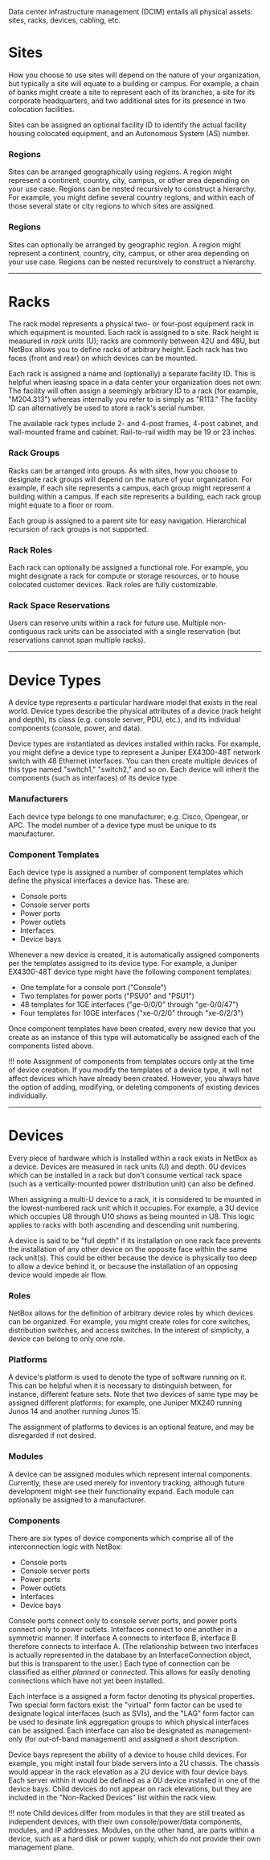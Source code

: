 Data center infrastructure management (DCIM) entails all physical assets: sites, racks, devices, cabling, etc.

# Sites

How you choose to use sites will depend on the nature of your organization, but typically a site will equate to a building or campus. For example, a chain of banks might create a site to represent each of its branches, a site for its corporate headquarters, and two additional sites for its presence in two colocation facilities.

Sites can be assigned an optional facility ID to identify the actual facility housing colocated equipment, and an Autonomous System (AS) number.

### Regions

Sites can be arranged geographically using regions. A region might represent a continent, country, city, campus, or other area depending on your use case. Regions can be nested recursively to construct a hierarchy. For example, you might define several country regions, and within each of those several state or city regions to which sites are assigned.

### Regions

Sites can optionally be arranged by geographic region. A region might represent a continent, country, city, campus, or other area depending on your use case. Regions can be nested recursively to construct a hierarchy.

---

# Racks

The rack model represents a physical two- or four-post equipment rack in which equipment is mounted. Each rack is assigned to a site. Rack height is measured in *rack units* (U); racks are commonly between 42U and 48U, but NetBox allows you to define racks of arbitrary height. Each rack has two faces (front and rear) on which devices can be mounted.

Each rack is assigned a name and (optionally) a separate facility ID. This is helpful when leasing space in a data center your organization does not own: The facility will often assign a seemingly arbitrary ID to a rack (for example, "M204.313") whereas internally you refer to is simply as "R113." The facility ID can alternatively be used to store a rack's serial number.

The available rack types include 2- and 4-post frames, 4-post cabinet, and wall-mounted frame and cabinet. Rail-to-rail width may be 19 or 23 inches.

### Rack Groups

Racks can be arranged into groups. As with sites, how you choose to designate rack groups will depend on the nature of your organization. For example, if each site represents a campus, each group might represent a building within a campus. If each site represents a building, each rack group might equate to a floor or room.

Each group is assigned to a parent site for easy navigation. Hierarchical recursion of rack groups is not supported.

### Rack Roles

Each rack can optionally be assigned a functional role. For example, you might designate a rack for compute or storage resources, or to house colocated customer devices. Rack roles are fully customizable.

### Rack Space Reservations

Users can reserve units within a rack for future use. Multiple non-contiguous rack units can be associated with a single reservation (but reservations cannot span multiple racks).

---

# Device Types

A device type represents a particular hardware model that exists in the real world. Device types describe the physical attributes of a device (rack height and depth), its class (e.g. console server, PDU, etc.), and its individual components (console, power, and data).

Device types are instantiated as devices installed within racks. For example, you might define a device type to represent a Juniper EX4300-48T network switch with 48 Ethernet interfaces. You can then create multiple devices of this type named "switch1," "switch2," and so on. Each device will inherit the components (such as interfaces) of its device type.

### Manufacturers

Each device type belongs to one manufacturer; e.g. Cisco, Opengear, or APC. The model number of a device type must be unique to its manufacturer.

### Component Templates

Each device type is assigned a number of component templates which define the physical interfaces a device has. These are:

* Console ports
* Console server ports
* Power ports
* Power outlets
* Interfaces
* Device bays

Whenever a new device is created, it is automatically assigned components per the templates assigned to its device type. For example, a Juniper EX4300-48T device type might have the following component templates:

* One template for a console port ("Console")
* Two templates for power ports ("PSU0" and "PSU1")
* 48 templates for 1GE interfaces ("ge-0/0/0" through "ge-0/0/47")
* Four templates for 10GE interfaces ("xe-0/2/0" through "xe-0/2/3")

Once component templates have been created, every new device that you create as an instance of this type will automatically be assigned each of the components listed above.

!!! note
    Assignment of components from templates occurs only at the time of device creation. If you modify the templates of a device type, it will not affect devices which have already been created. However, you always have the option of adding, modifying, or deleting components of existing devices individually.

---

# Devices

Every piece of hardware which is installed within a rack exists in NetBox as a device. Devices are measured in rack units (U) and depth. 0U devices which can be installed in a rack but don't consume vertical rack space (such as a vertically-mounted power distribution unit) can also be defined.

When assigning a multi-U device to a rack, it is considered to be mounted in the lowest-numbered rack unit which it occupies. For example, a 3U device which occupies U8 through U10 shows as being mounted in U8. This logic applies to racks with both ascending and descending unit numbering.

A device is said to be "full depth" if its installation on one rack face prevents the installation of any other device on the opposite face within the same rack unit(s). This could be either because the device is physically too deep to allow a device behind it, or because the installation of an opposing device would impede air flow.

### Roles

NetBox allows for the definition of arbitrary device roles by which devices can be organized. For example, you might create roles for core switches, distribution switches, and access switches. In the interest of simplicity, a device can belong to only one role.

### Platforms

A device's platform is used to denote the type of software running on it. This can be helpful when it is necessary to distinguish between, for instance, different feature sets. Note that two devices of same type may be assigned different platforms: for example, one Juniper MX240 running Junos 14 and another running Junos 15.

The assignment of platforms to devices is an optional feature, and may be disregarded if not desired.

### Modules

A device can be assigned modules which represent internal components. Currently, these are used merely for inventory tracking, although future development might see their functionality expand. Each module can optionally be assigned to a manufacturer.

### Components

There are six types of device components which comprise all of the interconnection logic with NetBox:

* Console ports
* Console server ports
* Power ports
* Power outlets
* Interfaces
* Device bays

Console ports connect only to console server ports, and power ports connect only to power outlets. Interfaces connect to one another in a symmetric manner: If interface A connects to interface B, interface B therefore connects to interface A. (The relationship between two interfaces is actually represented in the database by an InterfaceConnection object, but this is transparent to the user.) Each type of connection can be classified as either *planned* or *connected*. This allows for easily denoting connections which have not yet been installed.

Each interface is a assigned a form factor denoting its physical properties. Two special form factors exist: the "virtual" form factor can be used to designate logical interfaces (such as SVIs), and the "LAG" form factor can be used to desinate link aggregation groups to which physical interfaces can be assigned. Each interface can also be designated as management-only (for out-of-band management) and assigned a short description.

Device bays represent the ability of a device to house child devices. For example, you might install four blade servers into a 2U chassis. The chassis would appear in the rack elevation as a 2U device with four device bays. Each server within it would be defined as a 0U device installed in one of the device bays. Child devices do not appear on rack elevations, but they are included in the "Non-Racked Devices" list within the rack view.

!!! note
    Child devices differ from modules in that they are still treated as independent devices, with their own console/power/data components, modules, and IP addresses. Modules, on the other hand, are parts within a device, such as a hard disk or power supply, which do not provide their own management plane.
